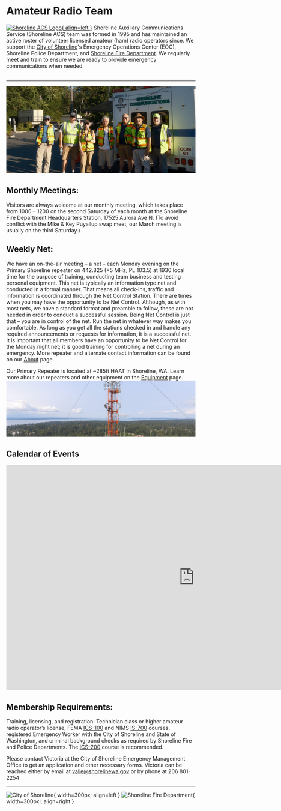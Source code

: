 # Amateur Radio Team

[![Shoreline ACS Logo](/static/ShorelineACS_150w.png){ align=left }](www.shorelineacs.org)
Shoreline Auxiliary Communications Service (Shoreline ACS) team was formed in 1995 and has maintained an active roster of volunteer licensed amateur (ham) radio operators since. We support the [City of Shoreline](http://www.shorelinewa.gov/services/emergency-services/emergency-management)'s Emergency Operations Center (EOC), Shoreline Police Department, and [Shoreline Fire Department](http://www.shorelinefire.com/). We regularly meet and train to ensure we are ready to provide emergency communications when needed. 
<br/>
<br/>

---

![Team Picture](media/Shoreline_ACS_Team1.jpg)

## Monthly Meetings:
Visitors are always welcome at our monthly meeting, which takes place from 1000 – 1200 on the second Saturday of each month at the Shoreline Fire Department Headquarters Station, 17525 Aurora Ave N. (To avoid conflict with the Mike & Key Puyallup swap meet, our March meeting is usually on the third Saturday.)


## Weekly Net:
We have an on-the-air meeting – a net – each Monday evening on the Primary Shoreline repeater on 442.825 (+5 MHz, PL 103.5) at 1930 local time for the purpose of training, conducting team business and testing personal equipment. This net is typically an information type net and conducted in a formal manner. That means all check-ins, traffic and information is coordinated through the Net Control Station. There are times when you may have the opportunity to be Net Control. Although, as with most nets, we have a standard format and preamble to follow, these are not needed in order to conduct a successful session. Being Net Control is just that – you are in control of the net. Run the net in whatever way makes you comfortable. As long as you get all the stations checked in and handle any required announcements or requests for information, it is a successful net. It is important that all members have an opportunity to be Net Control for the Monday night net; it is good training for controlling a net during an emergency. More repeater and alternate contact information can be found on our [About](about.md) page.

Our Primary Repeater is located at ~285ft HAAT in Shoreline, WA. Learn more about our repeaters and other equipment on the [Equipment](/equipment/) page.
![Primary Repeater](media/primary_repeater.png)

## Calendar of Events
<iframe src="https://calendar.google.com/calendar/embed?src=shorelineacs%40gmail.com&ctz=America%2FLos_Angeles" style="border: 0" width="1000" height="600" frameborder="0" scrolling="no"></iframe>

## Membership Requirements:
Training, licensing, and registration: Technician class or higher amateur radio operator’s license, FEMA [ICS-100](https://www.google.com/url?q=https%3A%2F%2Ftraining.fema.gov%2Fis%2Fcourseoverview.aspx%3Fcode%3DIS-100.b&sa=D&sntz=1&usg=AOvVaw3xaUrjwsJGxBEpFhSQnYo_) and NIMS [IS-700](https://www.google.com/url?q=https%3A%2F%2Ftraining.fema.gov%2Fis%2Fcourseoverview.aspx%3Fcode%3DIS-700.a&sa=D&sntz=1&usg=AOvVaw035knpZ5rEpGTTpSrgQ-7w) courses, registered Emergency Worker with the City of Shoreline and State of Washington, and criminal background checks as required by Shoreline Fire and Police Departments. The [ICS-200](https://www.google.com/url?q=https%3A%2F%2Ftraining.fema.gov%2Fis%2Fcourseoverview.aspx%3Fcode%3DIS-200.b&sa=D&sntz=1&usg=AOvVaw0LfUU3t1t82bdVomy-k7Vk) course is recommended.

Please contact Victoria at the  City of Shoreline Emergency Management Office to get an application and other necessary forms.  Victoria can be reached either by email at valie@shorelinewa.gov or by phone at 206 801-2254

---

![City of Shoreline](/media/CityOfShoreline.jpg){ width=300px; align=left }
![Shoreline Fire Department](/media/Shoreline_FD.png){ width=300pxl; align=right }